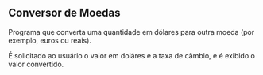 ## Conversor de Moedas

Programa que converta uma quantidade em dólares para outra moeda (por exemplo, euros ou reais). 

É solicitado ao usuário o valor em doláres e a taxa de câmbio, e é exibido o valor convertido.